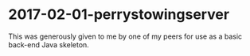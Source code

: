 # 2017-02-01-perrystowingserver

This was generously given to me by one of my peers for use as a basic back-end Java skeleton.
